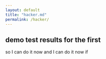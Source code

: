 ```yaml
---
layout: default
title: "hacker.md"
permalink: /hacker/
---
```


<style>
  body {
    background-image: url('https://i.pinimg.com/originals/8b/86/5d/8b865ddcb9bb441b73db346574214f49.gif');
    background-repeat: repeat; /* Tiles the GIF infinitely */
    margin: 0;
    padding: 20px;
  }
  /* Optional: Add a semi-transparent overlay for readability */
  .content {
    background: rgba(255, 255, 255, 0.7);
    padding: 20px;
    max-width: 800px;
    margin: 0 auto;
    border-radius: 10px;
  }
</style>


## demo test results for the first 

so I can do it now and I can do it now if 